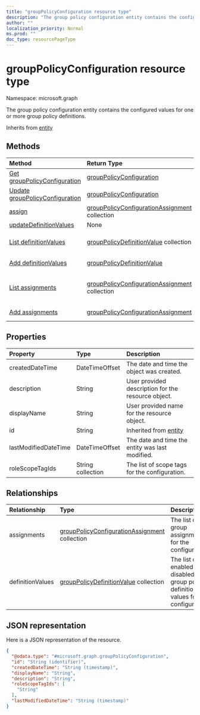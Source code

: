 ```yaml
---
title: "groupPolicyConfiguration resource type"
description: "The group policy configuration entity contains the configured values for one or more group policy definitions."
author: ""
localization_priority: Normal
ms.prod: ""
doc_type: resourcePageType
---
```


# groupPolicyConfiguration resource type


Namespace: microsoft.graph

The group policy configuration entity contains the configured values for one or more group policy definitions.


Inherits from [entity](../resources/entity.md)

## Methods
|Method|Return Type|Description|
|:---|:---|:---|
|[Get groupPolicyConfiguration](../api/grouppolicyconfiguration-get.md)|[groupPolicyConfiguration](../resources/grouppolicyconfiguration.md)|Read properties and relationships of the [groupPolicyConfiguration](../resources/grouppolicyconfiguration.md) object.|
|[Update groupPolicyConfiguration](../api/grouppolicyconfiguration-update.md)|[groupPolicyConfiguration](../resources/grouppolicyconfiguration.md)|Update the properties of a [groupPolicyConfiguration](../resources/grouppolicyconfiguration.md) object.|
|[assign](../api/grouppolicyconfiguration-assign.md)|[groupPolicyConfigurationAssignment](../resources/grouppolicyconfigurationassignment.md) collection||
|[updateDefinitionValues](../api/grouppolicyconfiguration-updatedefinitionvalues.md)|None||
|[List definitionValues](../api/grouppolicyconfiguration-list-definitionvalues.md)|[groupPolicyDefinitionValue](../resources/grouppolicydefinitionvalue.md) collection|Get the groupPolicyDefinitionValues from the definitionValues navigation property.|
|[Add definitionValues](../api/grouppolicyconfiguration-post-definitionvalues.md)|[groupPolicyDefinitionValue](../resources/grouppolicydefinitionvalue.md)|Add definitionValues by posting to the definitionValues collection.|
|[List assignments](../api/grouppolicyconfiguration-list-assignments.md)|[groupPolicyConfigurationAssignment](../resources/grouppolicyconfigurationassignment.md) collection|Get the groupPolicyConfigurationAssignments from the assignments navigation property.|
|[Add assignments](../api/grouppolicyconfiguration-post-assignments.md)|[groupPolicyConfigurationAssignment](../resources/grouppolicyconfigurationassignment.md)|Add assignments by posting to the assignments collection.|

## Properties
|Property|Type|Description|
|:---|:---|:---|
|createdDateTime|DateTimeOffset|The date and time the object was created.|
|description|String|User provided description for the resource object.|
|displayName|String|User provided name for the resource object.|
|id|String| Inherited from [entity](../resources/entity.md)|
|lastModifiedDateTime|DateTimeOffset|The date and time the entity was last modified.|
|roleScopeTagIds|String collection|The list of scope tags for the configuration.|

## Relationships
|Relationship|Type|Description|
|:---|:---|:---|
|assignments|[groupPolicyConfigurationAssignment](../resources/grouppolicyconfigurationassignment.md) collection|The list of group assignments for the configuration.|
|definitionValues|[groupPolicyDefinitionValue](../resources/grouppolicydefinitionvalue.md) collection|The list of enabled or disabled group policy definition values for the configuration.|

## JSON representation
Here is a JSON representation of the resource.
<!-- {
  "blockType": "resource",
  "keyProperty": "id",
  "@odata.type": "microsoft.graph.groupPolicyConfiguration",
  "baseType": "microsoft.graph.entity",
  "openType": false
}
-->
``` json
{
  "@odata.type": "#microsoft.graph.groupPolicyConfiguration",
  "id": "String (identifier)",
  "createdDateTime": "String (timestamp)",
  "displayName": "String",
  "description": "String",
  "roleScopeTagIds": [
    "String"
  ],
  "lastModifiedDateTime": "String (timestamp)"
}
```

